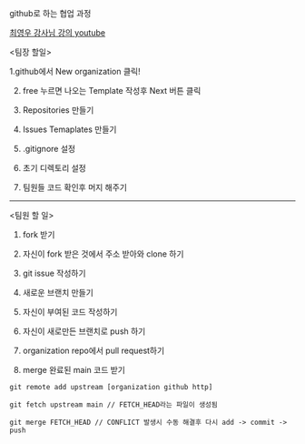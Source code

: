 github로 하는 협업 과정

[최영우 강사님 강의 youtube](https://www.youtube.com/watch?v=g3GEnjppUV0&feature=youtu.be)

<팀장 할일>

1.github에서 New organization 클릭!

2. free 누르면 나오는 Template 작성후 Next 버튼 클릭

3. Repositories 만들기

4. Issues Temaplates 만들기

5. .gitignore 설정

6. 초기 디렉토리 설정

8. 팀원들 코드 확인후 머지 해주기

--------------------------------------------------------------

<팀원 할 일>

1. fork 받기

2. 자신이 fork 받은 것에서 주소 받아와 clone 하기

3. git issue 작성하기

4. 새로운 브랜치 만들기

5. 자신이 부여된 코드 작성하기

6. 자신이 새로만든 브랜치로 push 하기

7. organization repo에서 pull request하기

8. merge 완료된 main 코드 받기

``` shell
git remote add upstream [organization github http]

git fetch upstream main // FETCH_HEAD라는 파일이 생성됨

git merge FETCH_HEAD // CONFLICT 발생시 수동 해결후 다시 add -> commit -> push

```





